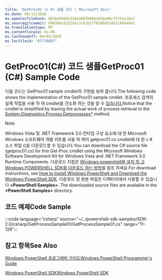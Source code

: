 ```yaml
---
title: 'GetProc01 (c #) 샘플 코드 | Microsoft Docs'
ms.date: 09/13/2016
ms.openlocfilehash: 883beb9dd1328a1897b9b61656a98cf515a21be7
ms.sourcegitcommit: 0907b8c6322d2c7c61b17f8168d53452c8964b41
ms.translationtype: MT
ms.contentlocale: ko-KR
ms.lasthandoff: 08/05/2020
ms.locfileid: "87778887"
---
```

# <a name="getproc01-c-sample-code"></a><span data-ttu-id="9b4e5-102">GetProc01(C#) 코드 샘플</span><span class="sxs-lookup"><span data-stu-id="9b4e5-102">GetProc01 (C#) Sample Code</span></span>

<span data-ttu-id="9b4e5-103">다음 코드는 GetProc01 sample cmdlet의 구현을 보여 줍니다.</span><span class="sxs-lookup"><span data-stu-id="9b4e5-103">The following code shows the implementation of the GetProc01 sample cmdlet.</span></span> <span data-ttu-id="9b4e5-104">프로세스 검색의 실제 작업을 사용 하 여 cmdlet을 간소화 하는 것을 알 수 [있습니다.](/dotnet/api/System.Diagnostics.Process.GetProcesses)</span><span class="sxs-lookup"><span data-stu-id="9b4e5-104">Notice that the cmdlet is simplified by leaving the actual work of process retrieval to the [System.Diagnostics.Process.Getprocesses\*](/dotnet/api/System.Diagnostics.Process.GetProcesses) method.</span></span>

> [!NOTE]
> <span data-ttu-id="9b4e5-105">Windows Vista 및 .NET Framework 3.0 런타임 구성 요소에 대 한 Microsoft Windows 소프트웨어 개발 키트를 사용 하 여이 getproc01.cs cmdlet에 대 한 c # 소스 파일 ()을 다운로드할 수 있습니다.</span><span class="sxs-lookup"><span data-stu-id="9b4e5-105">You can download the C# source file (getproc01.cs) for this Get-Proc cmdlet using the Microsoft Windows Software Development Kit for Windows Vista and .NET Framework 3.0 Runtime Components.</span></span> <span data-ttu-id="9b4e5-106">다운로드 지침은 [Windows powershell을 설치 하 고 Windows POWERSHELL SDK를 다운로드 하는 방법](/powershell/scripting/developer/installing-the-windows-powershell-sdk)을 참조 하세요.</span><span class="sxs-lookup"><span data-stu-id="9b4e5-106">For download instructions, see [How to Install Windows PowerShell and Download the Windows PowerShell SDK](/powershell/scripting/developer/installing-the-windows-powershell-sdk).</span></span>
> <span data-ttu-id="9b4e5-107">다운로드 된 원본 파일은 디렉터리에서 사용할 수 있습니다 **\<PowerShell Samples>** .</span><span class="sxs-lookup"><span data-stu-id="9b4e5-107">The downloaded source files are available in the **\<PowerShell Samples>** directory.</span></span>

## <a name="code-sample"></a><span data-ttu-id="9b4e5-108">코드 예제</span><span class="sxs-lookup"><span data-stu-id="9b4e5-108">Code Sample</span></span>

:::code language="csharp" source="~/../powershell-sdk-samples/SDK-2.0/csharp/GetProcessSample01/GetProcessSample01.cs" range="11-126":::

## <a name="see-also"></a><span data-ttu-id="9b4e5-109">참고 항목</span><span class="sxs-lookup"><span data-stu-id="9b4e5-109">See Also</span></span>

[<span data-ttu-id="9b4e5-110">Windows PowerShell 프로그래머 가이드</span><span class="sxs-lookup"><span data-stu-id="9b4e5-110">Windows PowerShell Programmer's Guide</span></span>](./windows-powershell-programmer-s-guide.md)

[<span data-ttu-id="9b4e5-111">Windows PowerShell SDK</span><span class="sxs-lookup"><span data-stu-id="9b4e5-111">Windows PowerShell SDK</span></span>](../windows-powershell-reference.md)
